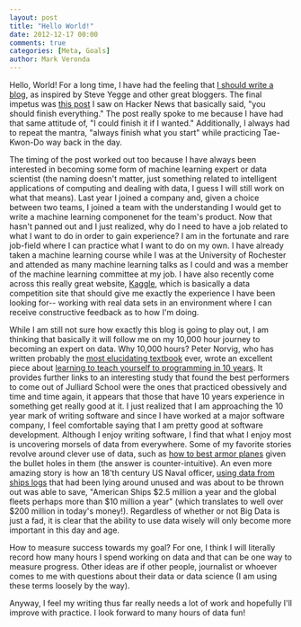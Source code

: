 ```yaml
---
layout: post
title: "Hello World!"
date: 2012-12-17 00:00
comments: true
categories: [Meta, Goals]
author: Mark Veronda
---
```

Hello, World!  For a long time, I have had the feeling that [I should write a blog](https://sites.google.com/site/steveyegge2/you-should-write-blogs), as inspired by Steve Yegge and other great bloggers.  The final impetus was [this post](http://statspotting.com/2012/12/just-finish-everything/) I saw on Hacker News that basically said, "you should finish everything."  The post really spoke to me because I have had that same attitude of, "I could finish it if I wanted."  Additionally, I always had to repeat the mantra, "always finish what you start" while practicing Tae-Kwon-Do way back in the day.  

The timing of the post worked out too because I have always been interested in becoming some form of machine learning expert or data scientist (the naming doesn't matter, just something related to intelligent applications of computing and dealing with data, I guess I will still work on what that means).  Last year I joined a company and, given a choice between two teams, I joined a team with the understanding I would get to write a machine learning componenet for the team's product.  Now that hasn't panned out and I just realized, why do I need to have a job related to what I want to do in order to gain experience?  I am in the fortunate and rare job-field where I can practice what I want to do on my own.  I have already taken a machine learning course while I was at the University of Rochester and attended as many machine learning talks as I could and was a member of the machine learning committee at my job.  I have also recently come across this really great website, [Kaggle](https://www.kaggle.com/About), which is basically a data competition site that should give me exactly the experience I have been looking for-- working with real data sets in an environment where I can receive constructive feedback as to how I'm doing.  

While I am still not sure how exactly this blog is going to play out, I am thinking that basically it will follow me on my 10,000 hour journey to becoming an expert on data.  Why 10,000 hours?  Peter Norvig, who has written probably the [most elucidating textbook](http://aima.cs.berkeley.edu/) ever, wrote an excellent piece about [learning to teach yourself to programming in 10 years](http://www.norvig.com/21-days.html).  It provides further links to an interesting study that found the best performers to come out of Julliard School were the ones that practiced obessively and time and time again, it appears that those that have 10 years experience in something get really good at it.  I just realized that I am approaching the 10 year mark of writing software and since I have worked at a major software company, I feel comfortable saying that I am pretty good at software development.  Although I enjoy writing software, I find that what I enjoy most is uncovering morsels of data from everywhere.  Some of my favorite stories revolve around clever use of data, such as [how to best armor planes](http://www.motherjones.com/kevin-drum/2010/09/counterintuitive-world) given the bullet holes in them (the answer is counter-intuitive).  An even more amazing story is how an 18'th century US Naval officer, [using data from ships logs](http://trends.wordpress.com/2009/11/23/ships-and-tools/) that had been lying around unused and was about to be thrown out was able to save, "American Ships $2.5 million a year and the global fleets perhaps more than $10 million a year" (which translates to well over $200 million in today's money!).  Regardless of whether or not Big Data is just a fad, it is clear that the ability to use data wisely will only become more important in this day and age.  

How to measure success towards my goal?  For one, I think I will literally record how many hours I spend working on data and that can be one way to measure progress.  Other ideas are if other people, journalist or whoever comes to me with questions about their data or data science (I am using these terms loosely by the way).

Anyway, I feel my writing thus far really needs a lot of work and hopefully I'll improve with practice.  I look forward to many hours of data fun!
